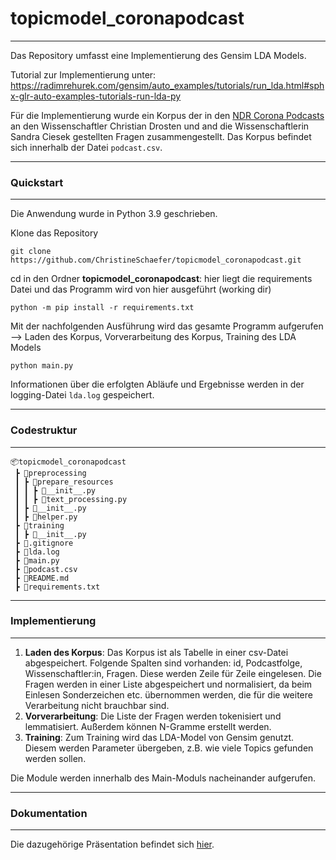 # topicmodel_coronapodcast

***

Das Repository umfasst eine Implementierung des Gensim LDA Models.

Tutorial zur Implementierung unter: https://radimrehurek.com/gensim/auto_examples/tutorials/run_lda.html#sphx-glr-auto-examples-tutorials-run-lda-py

Für die Implementierung wurde ein Korpus der in den [NDR Corona Podcasts](https://www.ndr.de/nachrichten/info/podcast4684.html) an den Wissenschaftler Christian Drosten und and die Wissenschaftlerin Sandra Ciesek gestellten Fragen zusammengestellt. Das Korpus befindet sich innerhalb der Datei `podcast.csv`.

***
### Quickstart
***
Die Anwendung wurde in Python 3.9 geschrieben.

Klone das Repository

`git clone https://github.com/ChristineSchaefer/topicmodel_coronapodcast.git`

cd in den Ordner **topicmodel_coronapodcast**: hier liegt die requirements Datei und das Programm wird von hier ausgeführt (working dir)

`python -m pip install -r requirements.txt`

Mit der nachfolgenden Ausführung wird das gesamte Programm aufgerufen 
--> Laden des Korpus, Vorverarbeitung des Korpus, Training des LDA Models

`python main.py`

Informationen über die erfolgten Abläufe und Ergebnisse werden in der logging-Datei `lda.log` gespeichert.

***
### Codestruktur
***
```
📦topicmodel_coronapodcast
 ┣ 📂preprocessing
 ┃ ┣ 📂prepare_resources
 ┃ ┃ ┣ 📜__init__.py
 ┃ ┃ ┣ 📜text_processing.py
 ┃ ┣ 📜__init__.py
 ┃ ┣ 📜helper.py
 ┣ 📂training
 ┃ ┣ 📜__init__.py
 ┣ 📜.gitignore
 ┣ 📜lda.log
 ┣ 📜main.py
 ┣ 📜podcast.csv
 ┣ 📜README.md
 ┣ 📜requirements.txt
```

***
### Implementierung
***
1. **Laden des Korpus**: Das Korpus ist als Tabelle in einer csv-Datei abgespeichert. Folgende Spalten sind vorhanden: id, Podcastfolge, Wissenschaftler:in, Fragen. Diese werden Zeile für Zeile eingelesen. Die Fragen werden in einer Liste abgespeichert und normalisiert, da beim Einlesen Sonderzeichen etc. übernommen werden, die für die weitere Verarbeitung nicht brauchbar sind.
2. **Vorverarbeitung**: Die Liste der Fragen werden tokenisiert und lemmatisiert. Außerdem können N-Gramme erstellt werden.
3. **Training**: Zum Training wird das LDA-Model von Gensim genutzt. Diesem werden Parameter übergeben, z.B. wie viele Topics gefunden werden sollen.

Die Module werden innerhalb des Main-Moduls nacheinander aufgerufen. 

***
### Dokumentation
***
Die dazugehörige Präsentation befindet sich [hier](docs/Topic%20Modelling.pdf).
